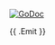 [![GoDoc](https://godoc.org/github.com/tstromberg/roho?status.svg)](https://godoc.org/github.com/tstromberg/roho)

{{ .Emit }}
